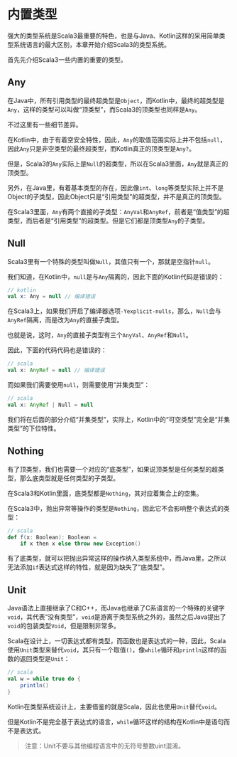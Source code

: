 # 内置类型

强大的类型系统是Scala3最重要的特色，也是与Java、Kotlin这样的采用简单类型系统语言的最大区别，本章开始介绍Scala3的类型系统。

首先先介绍Scala3一些内置的重要的类型。

## Any

在Java中，所有引用类型的最终超类型是`Object`，而Kotlin中，最终的超类型是`Any`，这样的类型可以叫做“顶类型”，而Scala3的顶类型也同样是`Any`。

不过这里有一些细节差异。

在Kotlin中，由于有着空安全特性，因此，`Any`的取值范围实际上并不包括`null`，因此`Any`只是非空类型的最终超类型，而Kotlin真正的顶类型是`Any?`。

但是，Scala3的`Any`实际上是`Null`的超类型，所以在Scala3里面，`Any`就是真正的顶类型。

另外，在Java里，有着基本类型的存在，因此像`int`、`long`等类型实际上并不是Object的子类型，因此Object只是“引用类型”的超类型，并不是真正的顶类型。

在Scala3里面，`Any`有两个直接的子类型：`AnyVal`和`AnyRef`，前者是“值类型”的超类型，而后者是“引用类型”的超类型。但是它们都是顶类型`Any`的子类型。

## Null

Scala3里有一个特殊的类型叫做`Null`，其值只有一个，那就是空指针`null`。

我们知道，在Kotlin中，`null`是与`Any`隔离的，因此下面的Kotlin代码是错误的：

```kotlin
// kotlin
val x: Any = null // 编译错误
```

在Scala3上，如果我们开启了编译器选项`-Yexplicit-nulls`，那么，`Null`会与`AnyRef`隔离，而是改为`Any`的直接子类型。

也就是说，这时，`Any`的直接子类型有三个`AnyVal`、`AnyRef`和`Null`。

因此，下面的代码代码也是错误的：

```scala
// scala
val x: AnyRef = null // 编译错误
```

而如果我们需要使用`null`，则需要使用“并集类型”：

```scala
// scala
val x: AnyRef | Null = null
```

我们将在后面的部分介绍“并集类型”，实际上，Kotlin中的“可空类型”完全是“并集类型”的下位特性。

## Nothing

有了顶类型，我们也需要一个对应的“底类型”，如果说顶类型是任何类型的超类型，那么底类型就是任何类型的子类型。

在Scala3和Kotlin里面，底类型都是`Nothing`，其对应着集合上的空集。

在Scala3中，抛出异常等操作的类型是`Nothing`，因此它不会影响整个表达式的类型：

```scala
// scala
def f(x: Boolean): Boolean =
    if x then x else throw new Exception()
```

有了底类型，就可以把抛出异常这样的操作纳入类型系统中，而Java里，之所以无法添加`if`表达式这样的特性，就是因为缺失了“底类型”。

## Unit

Java语法上直接继承了C和C++，而Java也继承了C系语言的一个特殊的关键字`void`，其代表“没有类型”，`void`是游离于类型系统之外的，虽然之后Java提出了`void`的包装类型`Void`，但是限制非常多。

Scala在设计上，一切表达式都有类型，而函数也是表达式的一种，因此，Scala使用`Unit`类型来替代`void`，其只有一个取值`()`，像`while`循环和`println`这样的函数的返回类型是`Unit`：

```scala
// scala
val w = while true do {
    println()
}
```

Kotlin在类型系统设计上，主要借鉴的就是Scala，因此也使用`Unit`替代`void`。

但是Kotlin不是完全基于表达式的语言，`while`循环这样的结构在Kotlin中是语句而不是表达式。

> 注意：Unit不要与其他编程语言中的无符号整数uint混淆。